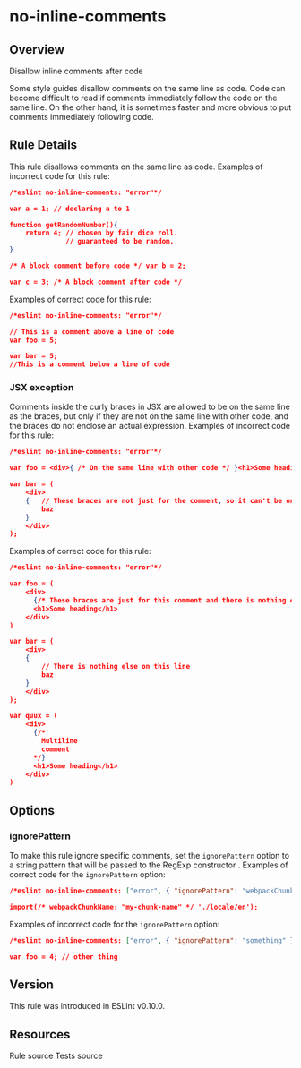 
# no-inline-comments
## Overview
Disallow inline comments after code



Some style guides disallow comments on the same line as code. Code can become difficult to read if comments immediately follow the code on the same line.
On the other hand, it is sometimes faster and more obvious to put comments immediately following code.
## Rule Details
This rule disallows comments on the same line as code.
Examples of incorrect code for this rule:


```json
/*eslint no-inline-comments: "error"*/

var a = 1; // declaring a to 1

function getRandomNumber(){
    return 4; // chosen by fair dice roll.
              // guaranteed to be random.
}

/* A block comment before code */ var b = 2;

var c = 3; /* A block comment after code */
```
Examples of correct code for this rule:


```json
/*eslint no-inline-comments: "error"*/

// This is a comment above a line of code
var foo = 5;

var bar = 5;
//This is a comment below a line of code
```
### JSX exception
Comments inside the curly braces in JSX are allowed to be on the same line as the braces, but only if they are not on the same line with other code, and the braces do not enclose an actual expression.
Examples of incorrect code for this rule:


```json
/*eslint no-inline-comments: "error"*/

var foo = <div>{ /* On the same line with other code */ }<h1>Some heading</h1></div>;

var bar = (
    <div>
    {   // These braces are not just for the comment, so it can't be on the same line
        baz
    }
    </div>
);
```
Examples of correct code for this rule:


```json
/*eslint no-inline-comments: "error"*/

var foo = (
    <div>
      {/* These braces are just for this comment and there is nothing else on this line */}
      <h1>Some heading</h1>
    </div>
)

var bar = (
    <div>
    {
        // There is nothing else on this line
        baz
    }
    </div>
);

var quux = (
    <div>
      {/*
        Multiline
        comment
      */}
      <h1>Some heading</h1>
    </div>
)
```
## Options
### ignorePattern
To make this rule ignore specific comments, set the `ignorePattern` option to a string pattern that will be passed to the RegExp constructor .
Examples of correct code for the `ignorePattern` option:


```json
/*eslint no-inline-comments: ["error", { "ignorePattern": "webpackChunkName:\\s.+" }]*/

import(/* webpackChunkName: "my-chunk-name" */ './locale/en');
```
Examples of incorrect code for the `ignorePattern` option:


```json
/*eslint no-inline-comments: ["error", { "ignorePattern": "something" }] */

var foo = 4; // other thing
```

## Version
This rule was introduced in ESLint v0.10.0.
## Resources

Rule source 
Tests source 

